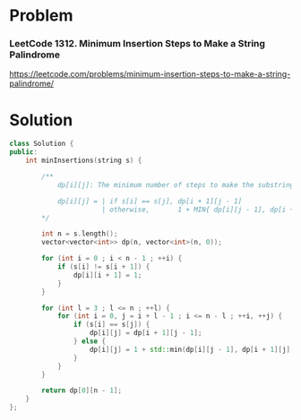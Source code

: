 
# Problem
### LeetCode 1312. Minimum Insertion Steps to Make a String Palindrome
https://leetcode.com/problems/minimum-insertion-steps-to-make-a-string-palindrome/

# Solution
```c++
class Solution {
public:
    int minInsertions(string s) {

        /**
            dp[i][j]: The minimum number of steps to make the substring s(i, j) palindromic.

            dp[i][j] = | if s[i] == s[j], dp[i + 1][j - 1]
                       | otherwise,       1 + MIN{ dp[i][j - 1], dp[i + 1][j]}
        */

        int n = s.length();
        vector<vector<int>> dp(n, vector<int>(n, 0));

        for (int i = 0 ; i < n - 1 ; ++i) {
            if (s[i] != s[i + 1]) {
                dp[i][i + 1] = 1;
            }
        }

        for (int l = 3 ; l <= n ; ++l) {
            for (int i = 0, j = i + l - 1 ; i <= n - l ; ++i, ++j) {
                if (s[i] == s[j]) {
                    dp[i][j] = dp[i + 1][j - 1];
                } else {
                    dp[i][j] = 1 + std::min(dp[i][j - 1], dp[i + 1][j]);
                }
            }
        }

        return dp[0][n - 1];
    }
};
```